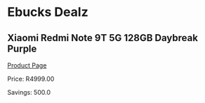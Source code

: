 
# Ebucks Dealz
## Xiaomi Redmi Note 9T 5G 128GB Daybreak Purple
[Product Page](https://www.ebucks.com/web/shop/productSelected.do?prodId=339699315&catId=3107)

Price: R4999.00

Savings: 500.0


	
